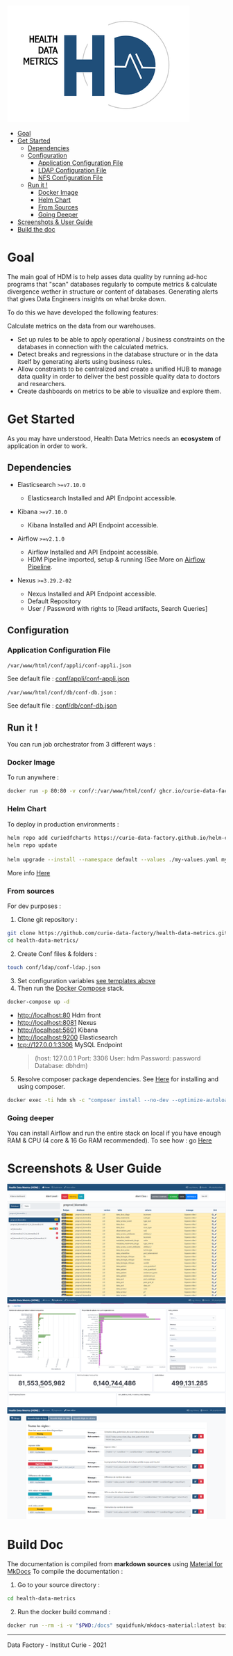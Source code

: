 ![logo](img/logo-hdm.png)

* [Goal](#goal)
* [Get Started](#get-started)
	* [Dependencies](#dependencies)
	* [Configuration](#configuration)
		* [Application Configuration File](#application-configuration-file)
		* [LDAP Configuration File](#ldap-configuration-file)
		* [NFS Configuration File](#nfs-configuration-file)
	* [Run it !](#run-it-)
		* [Docker Image](#docker-image)
		* [Helm Chart](#helm-chart)
		* [From Sources](#from-sources)
		* [Going Deeper](#going-deeper)
* [Screenshots & User Guide](#screenshots--user-guide)
* [Build the doc](#build-doc)

# Goal

The main goal of HDM is to help asses data quality by running ad-hoc programs that "scan" databases regularly to compute metrics & calculate divergence wether in structure or content of databases. Generating alerts that gives Data Engineers insights on what broke down.

To do this we have developed the following features:

Calculate metrics on the data from our warehouses.

* Set up rules to be able to apply operational / business constraints on the databases in connection with the calculated metrics.
* Detect breaks and regressions in the database structure or in the data itself by generating alerts using business rules.
* Allow constraints to be centralized and create a unified HUB to manage data quality in order to deliver the best possible quality data to doctors and researchers.
* Create dashboards on metrics to be able to visualize and explore them.

# Get Started

As you may have understood, Health Data Metrics needs an **ecosystem** of application in order to work.

## Dependencies

- Elasticsearch `>=v7.10.0`
  - Elasticsearch Installed and API Endpoint accessible.

- Kibana `>=v7.10.0`
  - Kibana Installed and API Endpoint accessible.

- Airflow `>=v2.1.0`
  - Airflow Installed and API Endpoint accessible.
  - HDM Pipeline imported, setup & running (See More on [Airflow Pipeline](#Airflow-Pipeline).

- Nexus `>=3.29.2-02`
	- Nexus Installed and API Endpoint accessible.
	- Default Repository
	- User / Password with rights to [Read artifacts, Search Queries]

## Configuration

### Application Configuration File

`/var/www/html/conf/appli/conf-appli.json`

See default file : [conf/appli/conf-appli.json](conf/appli/conf-appli.json)

`/var/www/html/conf/db/conf-db.json` :

See default file : [conf/db/conf-db.json](conf/db/conf-db.json)

## Run it !

You can run job orchestrator from 3 different ways :

### Docker Image

To run anywhere :

```bash
docker run -p 80:80 -v conf/:/var/www/html/conf/ ghcr.io/curie-data-factory/hdm:latest
```

### Helm Chart

To deploy in production environments :

```bash
helm repo add curiedfcharts https://curie-data-factory.github.io/helm-charts
helm repo update

helm upgrade --install --namespace default --values ./my-values.yaml my-release curiedfcharts/hdm
```

More info [Here](https://artifacthub.io/packages/helm/curie-df-helm-charts/hdm)

### From sources

For dev purposes :

1. Clone git repository :
```bash
git clone https://github.com/curie-data-factory/health-data-metrics.git
cd health-data-metrics/
```
2. Create Conf files & folders :
```bash
touch conf/ldap/conf-ldap.json
```
3. Set configuration variables [see templates above](#configuration)
4. Then run the [Docker Compose](https://docs.docker.com/compose/) stack.

```bash
docker-compose up -d
```

* [http://localhost:80](http://localhost:80) Hdm front
* [http://localhost:8081](http://localhost:8081) Nexus
* [http://localhost:5601](http://localhost:5601) Kibana
* [http://localhost:9200](http://localhost:9200) Elasticsearch
* [tcp://127.0.0.1:3306](tcp://127.0.0.1:3306) MySQL Endpoint
  > (host: 127.0.0.1 Port: 3306 User: hdm Password: password Database: dbhdm)

5. Resolve composer package dependencies. See [Here](https://getcomposer.org/doc/00-intro.md) for installing and using composer.

```bash
docker exec -ti hdm sh -c "composer install --no-dev --optimize-autoloader"
```

### Going deeper

You can install Airflow and run the entire stack on local if you have enough RAM & CPU (4 core & 16 Go RAM recommended).
To see how : go [Here](./docs/full-installation.md)

# Screenshots & User Guide

![home](img/capture-hdm1.PNG)
![explorator](img/capture-hdm2.PNG)
![rule-editor](img/capture-hdm3.PNG)

# Build Doc

The documentation is compiled from **markdown sources** using [Material for MkDocs](https://squidfunk.github.io/mkdocs-material/)
To compile the documentation :

1. Go to your source directory :

```bash
cd health-data-metrics
```

2. Run the docker build command :

```bash
docker run --rm -i -v "$PWD:/docs" squidfunk/mkdocs-material:latest build
```

____
Data Factory - Institut Curie - 2021
